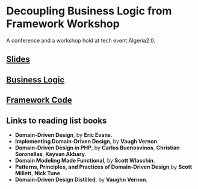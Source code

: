 # Decoupling Business Logic from Framework Workshop

A conference and a workshop hold at tech event Algeria2.0.

## [Slides](https://aladin002dz.github.io/decouple-framwork-workshop/)

## [Business Logic](./todo/)

## [Framework Code](./todo-laravel)

## Links to reading list books

  * **Domain-Driven Design**, by **Eric Evans**.
  * **Implementing Domain-Driven Design**, by **Vaugh Vernon**.
  * **Domain-Driven Design in PHP**, by **Carlos Buenosvinos**, **Christian Soronellas**, **Keyvan Akbary**.
  * **Domain Modeling Made Functional**, by **Scott Wlaschin**.
  * **Patterns, Principles, and Practices of Domain-Driven Design**,by **Scott Millett**, **Nick Tune**.
  * **Domain-Driven Design Distilled**, by **Vaughn Vernon**.

